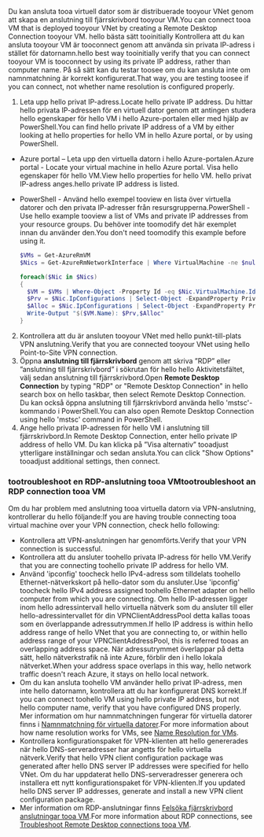 <span data-ttu-id="b9d17-101">Du kan ansluta tooa virtuell dator som är distribuerade tooyour VNet genom att skapa en anslutning till fjärrskrivbord tooyour VM.</span><span class="sxs-lookup"><span data-stu-id="b9d17-101">You can connect tooa VM that is deployed tooyour VNet by creating a Remote Desktop Connection tooyour VM.</span></span> <span data-ttu-id="b9d17-102">hello bästa sätt tooinitially Kontrollera att du kan ansluta tooyour VM är tooconnect genom att använda sin privata IP-adress i stället för datornamn.</span><span class="sxs-lookup"><span data-stu-id="b9d17-102">hello best way tooinitially verify that you can connect tooyour VM is tooconnect by using its private IP address, rather than computer name.</span></span> <span data-ttu-id="b9d17-103">På så sätt kan du testar toosee om du kan ansluta inte om namnmatchning är korrekt konfigurerat.</span><span class="sxs-lookup"><span data-stu-id="b9d17-103">That way, you are testing toosee if you can connect, not whether name resolution is configured properly.</span></span>

1. <span data-ttu-id="b9d17-104">Leta upp hello privat IP-adress.</span><span class="sxs-lookup"><span data-stu-id="b9d17-104">Locate hello private IP address.</span></span> <span data-ttu-id="b9d17-105">Du hittar hello privata IP-adressen för en virtuell dator genom att antingen studera hello egenskaper för hello VM i hello Azure-portalen eller med hjälp av PowerShell.</span><span class="sxs-lookup"><span data-stu-id="b9d17-105">You can find hello private IP address of a VM by either looking at hello properties for hello VM in hello Azure portal, or by using PowerShell.</span></span>

  - <span data-ttu-id="b9d17-106">Azure portal – Leta upp den virtuella datorn i hello Azure-portalen.</span><span class="sxs-lookup"><span data-stu-id="b9d17-106">Azure portal - Locate your virtual machine in hello Azure portal.</span></span> <span data-ttu-id="b9d17-107">Visa hello egenskaper för hello VM.</span><span class="sxs-lookup"><span data-stu-id="b9d17-107">View hello properties for hello VM.</span></span> <span data-ttu-id="b9d17-108">hello privat IP-adress anges.</span><span class="sxs-lookup"><span data-stu-id="b9d17-108">hello private IP address is listed.</span></span>

  - <span data-ttu-id="b9d17-109">PowerShell - Använd hello exempel tooview en lista över virtuella datorer och den privata IP-adresser från resursgrupperna.</span><span class="sxs-lookup"><span data-stu-id="b9d17-109">PowerShell - Use hello example tooview a list of VMs and private IP addresses from your resource groups.</span></span> <span data-ttu-id="b9d17-110">Du behöver inte toomodify det här exemplet innan du använder den.</span><span class="sxs-lookup"><span data-stu-id="b9d17-110">You don't need toomodify this example before using it.</span></span>

    ```powershell
    $VMs = Get-AzureRmVM
    $Nics = Get-AzureRmNetworkInterface | Where VirtualMachine -ne $null

    foreach($Nic in $Nics)
    {
      $VM = $VMs | Where-Object -Property Id -eq $Nic.VirtualMachine.Id
      $Prv = $Nic.IpConfigurations | Select-Object -ExpandProperty PrivateIpAddress
      $Alloc = $Nic.IpConfigurations | Select-Object -ExpandProperty PrivateIpAllocationMethod
      Write-Output "$($VM.Name): $Prv,$Alloc"
    }
    ```

2. <span data-ttu-id="b9d17-111">Kontrollera att du är ansluten tooyour VNet med hello punkt-till-plats VPN anslutning.</span><span class="sxs-lookup"><span data-stu-id="b9d17-111">Verify that you are connected tooyour VNet using hello Point-to-Site VPN connection.</span></span>
3. <span data-ttu-id="b9d17-112">Öppna **anslutning till fjärrskrivbord** genom att skriva ”RDP” eller ”anslutning till fjärrskrivbord” i sökrutan för hello hello Aktivitetsfältet, välj sedan anslutning till fjärrskrivbord.</span><span class="sxs-lookup"><span data-stu-id="b9d17-112">Open **Remote Desktop Connection** by typing "RDP" or "Remote Desktop Connection" in hello search box on hello taskbar, then select Remote Desktop Connection.</span></span> <span data-ttu-id="b9d17-113">Du kan också öppna anslutning till fjärrskrivbord använda hello 'mstsc'-kommando i PowerShell.</span><span class="sxs-lookup"><span data-stu-id="b9d17-113">You can also open Remote Desktop Connection using hello 'mstsc' command in PowerShell.</span></span> 
4. <span data-ttu-id="b9d17-114">Ange hello privata IP-adressen för hello VM i anslutning till fjärrskrivbord.</span><span class="sxs-lookup"><span data-stu-id="b9d17-114">In Remote Desktop Connection, enter hello private IP address of hello VM.</span></span> <span data-ttu-id="b9d17-115">Du kan klicka på ”Visa alternativ” tooadjust ytterligare inställningar och sedan ansluta.</span><span class="sxs-lookup"><span data-stu-id="b9d17-115">You can click "Show Options" tooadjust additional settings, then connect.</span></span>

### <a name="tootroubleshoot-an-rdp-connection-tooa-vm"></a><span data-ttu-id="b9d17-116">tootroubleshoot en RDP-anslutning tooa VM</span><span class="sxs-lookup"><span data-stu-id="b9d17-116">tootroubleshoot an RDP connection tooa VM</span></span>

<span data-ttu-id="b9d17-117">Om du har problem med anslutning tooa virtuella datorn via VPN-anslutning, kontrollerar du hello följande:</span><span class="sxs-lookup"><span data-stu-id="b9d17-117">If you are having trouble connecting tooa virtual machine over your VPN connection, check hello following:</span></span>

- <span data-ttu-id="b9d17-118">Kontrollera att VPN-anslutningen har genomförts.</span><span class="sxs-lookup"><span data-stu-id="b9d17-118">Verify that your VPN connection is successful.</span></span>
- <span data-ttu-id="b9d17-119">Kontrollera att du ansluter toohello privata IP-adress för hello VM.</span><span class="sxs-lookup"><span data-stu-id="b9d17-119">Verify that you are connecting toohello private IP address for hello VM.</span></span>
- <span data-ttu-id="b9d17-120">Använd 'ipconfig' toocheck hello IPv4-adress som tilldelats toohello Ethernet-nätverkskort på hello-dator som du ansluter.</span><span class="sxs-lookup"><span data-stu-id="b9d17-120">Use 'ipconfig' toocheck hello IPv4 address assigned toohello Ethernet adapter on hello computer from which you are connecting.</span></span> <span data-ttu-id="b9d17-121">Om hello IP-adressen ligger inom hello adressintervall hello virtuella nätverk som du ansluter till eller hello-adressintervallet för din VPNClientAddressPool detta kallas tooas som en överlappande adressutrymmen.</span><span class="sxs-lookup"><span data-stu-id="b9d17-121">If hello IP address is within hello address range of hello VNet that you are connecting to, or within hello address range of your VPNClientAddressPool, this is referred tooas an overlapping address space.</span></span> <span data-ttu-id="b9d17-122">När adressutrymmet överlappar på detta sätt, hello nätverkstrafik nå inte Azure, förblir den i hello lokala nätverket.</span><span class="sxs-lookup"><span data-stu-id="b9d17-122">When your address space overlaps in this way, hello network traffic doesn't reach Azure, it stays on hello local network.</span></span>
- <span data-ttu-id="b9d17-123">Om du kan ansluta toohello VM använder hello privat IP-adress, men inte hello datornamn, kontrollera att du har konfigurerat DNS korrekt.</span><span class="sxs-lookup"><span data-stu-id="b9d17-123">If you can connect toohello VM using hello private IP address, but not hello computer name, verify that you have configured DNS properly.</span></span> <span data-ttu-id="b9d17-124">Mer information om hur namnmatchningen fungerar för virtuella datorer finns i [Namnmatchning för virtuella datorer](../articles/virtual-network/virtual-networks-name-resolution-for-vms-and-role-instances.md).</span><span class="sxs-lookup"><span data-stu-id="b9d17-124">For more information about how name resolution works for VMs, see [Name Resolution for VMs](../articles/virtual-network/virtual-networks-name-resolution-for-vms-and-role-instances.md).</span></span>
- <span data-ttu-id="b9d17-125">Kontrollera konfigurationspaket för VPN-klienten att hello genererades när hello DNS-serveradresser har angetts för hello virtuella nätverk.</span><span class="sxs-lookup"><span data-stu-id="b9d17-125">Verify that hello VPN client configuration package was generated after hello DNS server IP addresses were specified for hello VNet.</span></span> <span data-ttu-id="b9d17-126">Om du har uppdaterat hello DNS-serveradresser generera och installera ett nytt konfigurationspaket för VPN-klienten.</span><span class="sxs-lookup"><span data-stu-id="b9d17-126">If you updated hello DNS server IP addresses, generate and install a new VPN client configuration package.</span></span>
- <span data-ttu-id="b9d17-127">Mer information om RDP-anslutningar finns [Felsöka fjärrskrivbord anslutningar tooa VM](../articles/virtual-machines/windows/troubleshoot-rdp-connection.md).</span><span class="sxs-lookup"><span data-stu-id="b9d17-127">For more information about RDP connections, see [Troubleshoot Remote Desktop connections tooa VM](../articles/virtual-machines/windows/troubleshoot-rdp-connection.md).</span></span>
